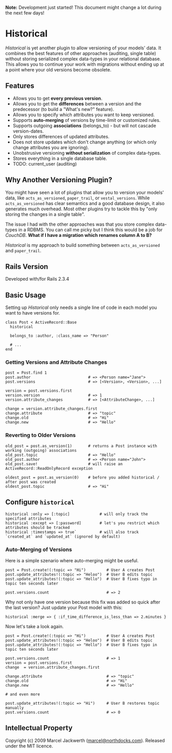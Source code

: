 **Note:** Development just started! This document might change a lot during the next few days!

# Historical

*Historical* is yet another plugin to allow versioning of your models' data. It combines the
best features of other approaches (auditing, single table) without storing serialized
complex data-types in your relational database. This allows you to continue your work
with migrations without ending up at a point where your old versions become obsolete.

## Features

* Allows you to get **every previous version**.
* Allows you to get the **differences** between a version and the predecessor (to build a "What's new?" feature).
* Allows you to specify which attributes you want to keep versioned.
* Supports **auto-merging** of versions by time-limit or customized rules.
* Supports outgoing **associations** (belongs_to) - but will not cascade version-dates.
* Only stores differences of updated attributes.
* Does not store updates which don't change anything (or which only change attributes you are ignoring).
* Unobstrusive versioning **without serialization** of complex data-types.
* Stores everything in a single database table.
* TODO: current_user (auditing)

## Why Another Versioning Plugin?

You might have seen a lot of plugins that allow you to version your models' data, like
`acts_as_versioned`, `paper_trail`, or `vestal_versions`. While `acts_as_versioned`
has clear semantics and a good database design, it also generates much overhead. Most
other plugins try to tackle this by "only storing the changes in a single table".

The issue I had with the other approaches was that you store complex data-types
in a RDBMS. You can call me picky but I think this would be a job
for *CouchDB*. **What if I have a migration which renames column A to B?**

*Historical* is my approach to build something between `acts_as_versioned` and `paper_trail`.

## Rails Version

Developed with/for Rails 2.3.4

## Basic Usage

Setting up *Historical* only needs a single line of code in each model you want to have versions for.

    class Post < ActiveRecord::Base
      historical
      
      belongs_to :author, :class_name => "Person"
      
      # ...
    end
    
### Getting Versions and Attribute Changes

    post = Post.find 1
    post.author                         # => <Person name="Jane">
    post.versions                       # => [<Version>, <Version>, ...]
    
    version = post.versions.first
    version.version                     # => 1
    version.attribute_changes           # => [<AttributeChange>, ...]
    
    change = version.attribute_changes.first
    change.attribute                    # => "topic"
    change.old                          # => "Hi"
    change.new                          # => "Hello"

### Reverting to Older Versions

    old_post = post.as_version(1)       # returns a Post instance with working (outgoing) associations
    old_post.topic                      # => "Hello"
    old_post.author                     # => <Person name="John">
    old_post.save!                      # will raise an ActiveRecord::ReadOnlyRecord exception
    
    oldest_post = post.as_version(0)    # before you added historical / after post was created
    oldest_post.topic                   # => "Hi"
    

## Configure `historical`

    historical :only => [:topic]             # will only track the specified attributes
    historical :except => [:password]        # let's you restrict which attributes should be tracked
    historical :timestamps => true`          # will also track `created_at` and `updated_at` (ignored by default)

### Auto-Merging of Versions

Here is a simple szenario where auto-merging might be useful.

    post = Post.create!(:topic => "Hi")         # User A creates Post
    post.update_attributes!(:topic => "Heloo")  # User B edits topic
    post.update_attributes!(:topic => "Hello")  # User B fixes typo in topic ten seconds later

    post.versions.count                         # => 2

Why not only have one version because this fix was added so quick after the last version? Just
update your Post model with this:

    historical :merge => { :if_time_difference_is_less_than => 2.minutes }
  
Now let's take a look again.
    
    post = Post.create!(:topic => "Hi")         # User A creates Post
    post.update_attributes!(:topic => "Heloo")  # User B edits topic
    post.update_attributes!(:topic => "Hello")  # User B fixes typo in topic ten seconds later

    post.versions.count                         # => 1
    version = post.versions.first
    change  = version.attribute_changes.first
    
    change.attribute                            # => "topic"
    change.old                                  # => "Hi"
    change.new                                  # => "Hello"
    
    # and even more
    
    post.update_attributes!(:topic => "Hi")     # User B restores topic manually
    post.versions.count                         # => 0


## Intellectual Property

Copyright (c) 2009 Marcel Jackwerth (marcel@northdocks.com). Released under the MIT licence.
